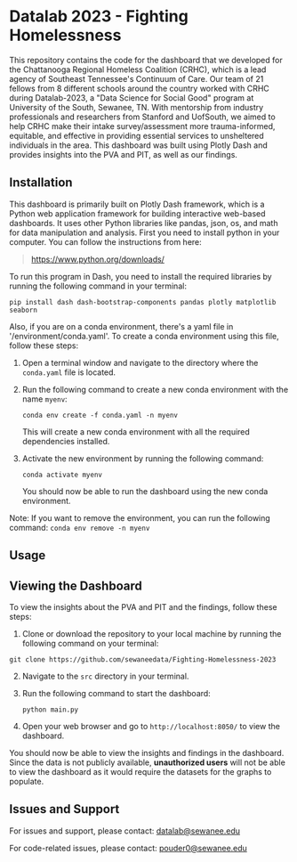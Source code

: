 # Datalab 2023 - Fighting Homelessness

This repository contains the code for the dashboard that we developed for the Chattanooga Regional Homeless Coalition (CRHC), which is a lead agency of Southeast Tennessee's Continuum of Care. Our team of 21 fellows from 8 different schools around the country worked with CRHC during Datalab-2023, a "Data Science for Social Good" program at University of the South, Sewanee, TN. With mentorship from industry professionals and researchers from Stanford and UofSouth, we aimed to help CRHC make their intake survey/assessment more trauma-informed, equitable, and effective in providing essential services to unsheltered individuals in the area. This dashboard was built using Plotly Dash and provides insights into the PVA and PIT, as well as our findings. 

## Installation

This dashboard is primarily built on Plotly Dash framework, which is a Python web application framework for building interactive web-based dashboards. It uses other Python libraries like pandas, json, os, and math for data manipulation and analysis. First you need to install python in your computer. You can follow the instructions from here: 

> https://www.python.org/downloads/


To run this program in Dash, you need to install the required libraries by running the following command in your terminal:

```pip install dash dash-bootstrap-components pandas plotly matplotlib seaborn```

Also, if you are on a conda environment, there's a yaml file in '/environment/conda.yaml'. To create a conda environment using this file, follow these steps:

1. Open a terminal window and navigate to the directory where the `conda.yaml` file is located.
2. Run the following command to create a new conda environment with the name `myenv`:

    ```conda env create -f conda.yaml -n myenv```

    This will create a new conda environment with all the required dependencies installed.
3. Activate the new environment by running the following command:

    ```conda activate myenv```

    You should now be able to run the dashboard using the new conda environment.

Note: If you want to remove the environment, you can run the following command:  ```conda env remove -n myenv```
    

## Usage

## Viewing the Dashboard

To view the insights about the PVA and PIT and the findings, follow these steps:

1. Clone or download the repository to your local machine by running the following command on your terminal:

```git clone https://github.com/sewaneedata/Fighting-Homelessness-2023```

2. Navigate to the `src` directory in your terminal.
3. Run the following command to start the dashboard:

    ```python main.py```

4. Open your web browser and go to `http://localhost:8050/` to view the dashboard.

You should now be able to view the insights and findings in the dashboard. Since the data is not publicly available, **unauthorized users** will not be able to view the dashboard as it would require the datasets for the graphs to populate.

## Issues and Support

For issues and support, please contact:
    datalab@sewanee.edu

For code-related issues, please contact:
    pouder0@sewanee.edu

